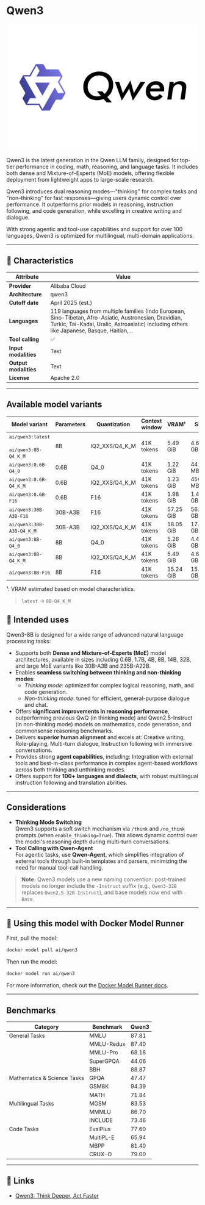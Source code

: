 # Qwen3

![logo](https://github.com/docker/model-cards/raw/refs/heads/main/logos/qwen-280x184-overview@2x.svg)

Qwen3 is the latest generation in the Qwen LLM family, designed for top-tier performance in coding, math, reasoning, and language tasks. It includes both dense and Mixture-of-Experts (MoE) models, offering flexible deployment from lightweight apps to large-scale research.

Qwen3 introduces dual reasoning modes—"thinking" for complex tasks and "non-thinking" for fast responses—giving users dynamic control over performance. It outperforms prior models in reasoning, instruction following, and code generation, while excelling in creative writing and dialogue.

With strong agentic and tool-use capabilities and support for over 100 languages, Qwen3 is optimized for multilingual, multi-domain applications.

---

## 📌 Characteristics

| Attribute             | Value             |
|-----------------------|-------------------|
| **Provider**          | Alibaba Cloud     |
| **Architecture**      | qwen3             |
| **Cutoff date**       | April 2025 (est.) |
| **Languages**         | 119 languages from multiple families  (Indo European, Sino-Tibetan, Afro-Asiatic, Austronesian, Dravidian, Turkic, Tai-Kadai, Uralic, Astroasiatic) including others like Japanese, Basque, Haitian,... |
| **Tool calling**      | ✅                |
| **Input modalities**  | Text              |
| **Output modalities** | Text              |
| **License**           | Apache 2.0        |

---


## Available model variants

| Model variant | Parameters | Quantization | Context window | VRAM¹ | Size |
|---------------|------------|--------------|----------------|------|-------|
| `ai/qwen3:latest`<br><br>`ai/qwen3:8B-Q4_K_M` | 8B | IQ2_XXS/Q4_K_M | 41K tokens | 5.49 GiB | 4.68 GB |
| `ai/qwen3:0.6B-Q4_0` | 0.6B | Q4_0 | 41K tokens | 1.22 GiB | 441.67 MB |
| `ai/qwen3:0.6B-Q4_K_M` | 0.6B | IQ2_XXS/Q4_K_M | 41K tokens | 1.23 GiB | 456.11 MB |
| `ai/qwen3:0.6B-F16` | 0.6B | F16 | 41K tokens | 1.98 GiB | 1.40 GB |
| `ai/qwen3:30B-A3B-F16` | 30B-A3B | F16 | 41K tokens | 57.25 GiB | 56.89 GB |
| `ai/qwen3:30B-A3B-Q4_K_M` | 30B-A3B | IQ2_XXS/Q4_K_M | 41K tokens | 18.05 GiB | 17.28 GB |
| `ai/qwen3:8B-Q4_0` | 8B | Q4_0 | 41K tokens | 5.26 GiB | 4.44 GB |
| `ai/qwen3:8B-Q4_K_M` | 8B | IQ2_XXS/Q4_K_M | 41K tokens | 5.49 GiB | 4.68 GB |
| `ai/qwen3:8B-F16` | 8B | F16 | 41K tokens | 15.24 GiB | 15.26 GB |

¹: VRAM estimated based on model characteristics.

> `latest` → `8B-Q4_K_M`

## 🧠 Intended uses

Qwen3-8B is designed for a wide range of advanced natural language processing tasks:

- Supports both **Dense and Mixture-of-Experts (MoE)** model architectures, available in sizes including 0.6B, 1.7B, 4B, 8B, 14B, 32B, and large MoE variants like 30B-A3B and 235B-A22B.
- Enables **seamless switching between thinking and non-thinking modes**:
  - *Thinking mode*: optimized for complex logical reasoning, math, and code generation.
  - *Non-thinking mode*: tuned for efficient, general-purpose dialogue and chat.
- Offers **significant improvements in reasoning performance**, outperforming previous QwQ (in thinking mode) and Qwen2.5-Instruct (in non-thinking mode) models on mathematics, code generation, and commonsense reasoning benchmarks.
- Delivers **superior human alignment** and excels at: Creative writing, Role-playing, Multi-turn dialogue, Instruction following with immersive conversations.
- Provides strong **agent capabilities**, including: Integration with external tools and best-in-class performance in complex agent-based workflows across both thinking and unthinking modes.
- Offers support for **100+ languages and dialects**, with robust multilingual instruction following and translation abilities.

---

## Considerations

- **Thinking Mode Switching**  
  Qwen3 supports a soft switch mechanism via `/think` and `/no_think` prompts (when `enable_thinking=True`). This allows dynamic control over the model's reasoning depth during multi-turn conversations.
- **Tool Calling with Qwen-Agent**  
  For agentic tasks, use **Qwen-Agent**, which simplifies integration of external tools through built-in templates and parsers, minimizing the need for manual tool-call handling.
> **Note:** Qwen3 models use a new naming convention: post-trained models no longer include the `-Instruct` suffix (e.g., `Qwen3-32B` replaces `Qwen2.5-32B-Instruct`), and base models now end with `-Base`.

---

## 🐳 Using this model with Docker Model Runner

First, pull the model:

```bash
docker model pull ai/qwen3
```

Then run the model:

```bash
docker model run ai/qwen3
```

For more information, check out the [Docker Model Runner docs](https://docs.docker.com/desktop/features/model-runner/).

---

## Benchmarks

| Category                    | Benchmark  | Qwen3 |
|-----------------------------|------------|-------|
| General Tasks               | MMLU       | 87.81 |
|                             | MMLU-Redux | 87.40 |
|                             | MMLU-Pro   | 68.18 |
|                             | SuperGPQA  | 44.06 |
|                             | BBH        | 88.87 |
| Mathematics & Science Tasks | GPQA       | 47.47 |
|                             | GSM8K      | 94.39 |
|                             | MATH       | 71.84 |
| Multilingual Tasks          | MGSM       | 83.53 |
|                             | MMMLU      | 86.70 |
|                             | INCLUDE    | 73.46 |
| Code Tasks                  | EvalPlus   | 77.60 |
|                             | MultiPL-E  | 65.94 |
|                             | MBPP       | 81.40 |
|                             | CRUX-O     | 79.00 |

---

## 🔗 Links

- [Qwen3: Think Deeper, Act Faster](https://qwenlm.github.io/blog/qwen3/)